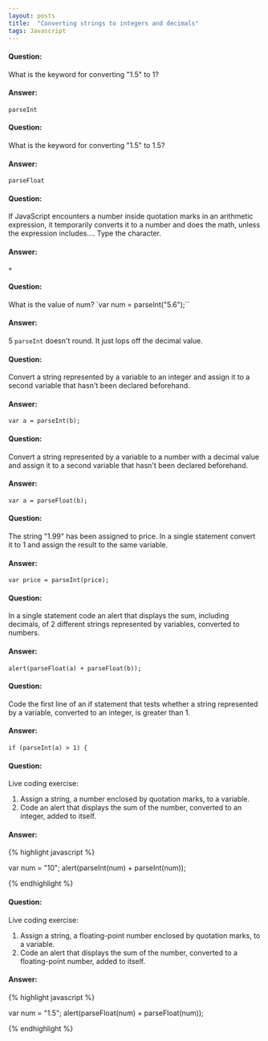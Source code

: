 ```yaml
---
layout: posts
title:  "Converting strings to integers and decimals"
tags: Javascript
---
```


#### Question:
What is the keyword for converting "1.5" to 1?

#### Answer:
`parseInt`

#### Question:
What is the keyword for converting "1.5" to 1.5?

#### Answer:
`parseFloat`

#### Question:
If JavaScript encounters a number inside quotation marks in an arithmetic expression, it temporarily converts it to a number and does the math, unless the expression includes.... Type the character.

#### Answer:
`+`

#### Question:
What is the value of num?
`var num = parseInt("5.6");``

#### Answer:
5 `parseInt` doesn't round. It just lops off the decimal value.

#### Question:
Convert a string represented by a variable to an integer and assign it to a second variable that hasn't been declared beforehand.

#### Answer:
`var a = parseInt(b);`

#### Question:
Convert a string represented by a variable to a number with a decimal value and assign it to a second variable that hasn't been declared beforehand.

#### Answer:
`var a = parseFloat(b);`

#### Question:
The string "1.99" has been assigned to price. In a single statement convert it to 1 and assign the result to the same variable.

#### Answer:
`var price = parseInt(price);`

#### Question:
In a single statement code an alert that displays the sum, including decimals, of 2 different strings represented by variables, converted to numbers.

#### Answer:
`alert(parseFloat(a) + parseFloat(b));`

#### Question:
Code the first line of an if statement that tests whether a string represented by a variable, converted to an integer, is greater than 1.

#### Answer:
`if (parseInt(a) > 1) {`

#### Question:
Live coding exercise:
1) Assign a string, a number enclosed by quotation marks, to a variable.
2) Code an alert that displays the sum of the number, converted to an integer, added to itself.

#### Answer:
{% highlight javascript %}

var num = "10";
alert(parseInt(num) + parseInt(num));

{% endhighlight %}

#### Question:
Live coding exercise:
1) Assign a string, a floating-point number enclosed by quotation marks, to a variable.
2) Code an alert that displays the sum of the number, converted to a floating-point number, added to itself.
#### Answer:
{% highlight javascript %}

var num = "1.5";
alert(parseFloat(num) + parseFloat(num));

{% endhighlight %}
